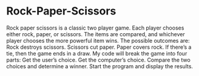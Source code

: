 # Rock-Paper-Scissors
Rock paper scissors is a classic two player game. Each player chooses either rock, paper, or scissors. The items are compared, and whichever player chooses the more powerful item wins.  The possible outcomes are:  Rock destroys scissors. Scissors cut paper. Paper covers rock. If there’s a tie, then the game ends in a draw. My code will break the game into four parts:  Get the user’s choice. Get the computer’s choice. Compare the two choices and determine a winner. Start the program and display the results.
